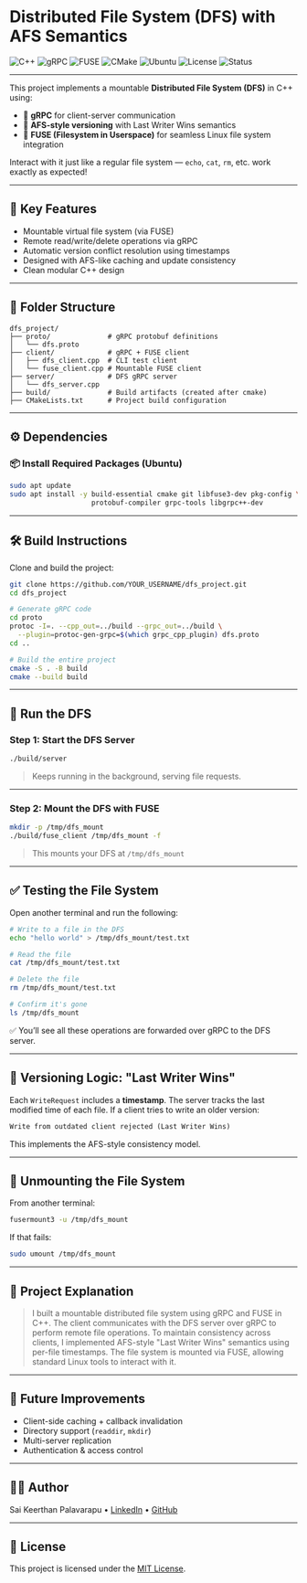 # Distributed File System (DFS) with AFS Semantics

![C++](https://img.shields.io/badge/C++17-00599C?style=flat&logo=c%2B%2B&logoColor=white)
![gRPC](https://img.shields.io/badge/gRPC-4A90E2?style=flat&logo=google)
![FUSE](https://img.shields.io/badge/FUSE-linux-blue)
![CMake](https://img.shields.io/badge/build-CMake-blue)
![Ubuntu](https://img.shields.io/badge/ubuntu-tested-orange?logo=ubuntu)
![License](https://img.shields.io/badge/license-MIT-yellow)
![Status](https://img.shields.io/badge/status-working-brightgreen)

---

This project implements a mountable **Distributed File System (DFS)** in C++ using:

- 📡 **gRPC** for client-server communication  
- 🧠 **AFS-style versioning** with Last Writer Wins semantics  
- 💾 **FUSE (Filesystem in Userspace)** for seamless Linux file system integration  

Interact with it just like a regular file system — `echo`, `cat`, `rm`, etc. work exactly as expected!

---

## 🧠 Key Features

- Mountable virtual file system (via FUSE)
- Remote read/write/delete operations via gRPC
- Automatic version conflict resolution using timestamps
- Designed with AFS-like caching and update consistency
- Clean modular C++ design

---

## 📁 Folder Structure

```
dfs_project/
├── proto/              # gRPC protobuf definitions
│   └── dfs.proto
├── client/             # gRPC + FUSE client
│   ├── dfs_client.cpp  # CLI test client
│   └── fuse_client.cpp # Mountable FUSE client
├── server/             # DFS gRPC server
│   └── dfs_server.cpp
├── build/              # Build artifacts (created after cmake)
├── CMakeLists.txt      # Project build configuration
```

---

## ⚙️ Dependencies

### 📦 Install Required Packages (Ubuntu)

```bash
sudo apt update
sudo apt install -y build-essential cmake git libfuse3-dev pkg-config \
                    protobuf-compiler grpc-tools libgrpc++-dev
```

---

## 🛠️ Build Instructions

Clone and build the project:

```bash
git clone https://github.com/YOUR_USERNAME/dfs_project.git
cd dfs_project

# Generate gRPC code
cd proto
protoc -I=. --cpp_out=../build --grpc_out=../build \
  --plugin=protoc-gen-grpc=$(which grpc_cpp_plugin) dfs.proto
cd ..

# Build the entire project
cmake -S . -B build
cmake --build build
```

---

## 🚀 Run the DFS

### Step 1: Start the DFS Server

```bash
./build/server
```

> Keeps running in the background, serving file requests.

---

### Step 2: Mount the DFS with FUSE

```bash
mkdir -p /tmp/dfs_mount
./build/fuse_client /tmp/dfs_mount -f
```

> This mounts your DFS at `/tmp/dfs_mount`

---

## ✅ Testing the File System

Open another terminal and run the following:

```bash
# Write to a file in the DFS
echo "hello world" > /tmp/dfs_mount/test.txt

# Read the file
cat /tmp/dfs_mount/test.txt

# Delete the file
rm /tmp/dfs_mount/test.txt

# Confirm it's gone
ls /tmp/dfs_mount
```

✅ You’ll see all these operations are forwarded over gRPC to the DFS server.

---

## 🧠 Versioning Logic: "Last Writer Wins"

Each `WriteRequest` includes a **timestamp**. The server tracks the last modified time of each file. If a client tries to write an older version:

```txt
Write from outdated client rejected (Last Writer Wins)
```

This implements the AFS-style consistency model.

---

## 🛑 Unmounting the File System

From another terminal:

```bash
fusermount3 -u /tmp/dfs_mount
```

If that fails:

```bash
sudo umount /tmp/dfs_mount
```

---

## 💬 Project Explanation

> I built a mountable distributed file system using gRPC and FUSE in C++. The client communicates with the DFS server over gRPC to perform remote file operations. To maintain consistency across clients, I implemented AFS-style "Last Writer Wins" semantics using per-file timestamps. The file system is mounted via FUSE, allowing standard Linux tools to interact with it.

---

## 📌 Future Improvements

- Client-side caching + callback invalidation
- Directory support (`readdir`, `mkdir`)
- Multi-server replication
- Authentication & access control

---

## 🧑‍💻 Author

Sai Keerthan Palavarapu • [LinkedIn](https://www.linkedin.com/in/saikeerthan) • [GitHub](https://github.com/saikeerthan-14)

---

## 🪪 License

This project is licensed under the [MIT License](./LICENSE).